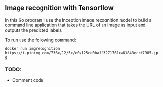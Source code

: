 ## Image recognition with Tensorflow

In this Go program I use the Inception image recognition model to build a command line application that takes the URL of an image as input and outputs the predicted labels.

To run use the following command:

```docker run imgrecognition https://i.pinimg.com/736x/12/5c/e0/125ce0baff3271761ca61843eccf7985.jpg```

### TODO:
- Comment code
